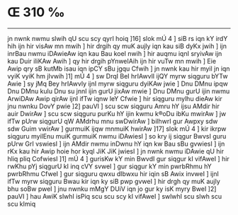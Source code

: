 # Œ 310 ‰
---
jn nwnk nwmu slwih qU scu scy qyrI hoiq ]16] slok mÚ 4 ] siB rs
iqn kY irdY hih ijn hir visAw mn mwih ] hir drgih qy muK aujly iqn
kau siB dyKx jwih ] ijn inrBau nwmu iDAwieAw iqn kau Bau koeI nwih
] hir auqmu iqnI sryivAw ijn kau Duir iliKAw Awih ] qy hir drgih
pYnweIAih ijn hir vuTw mn mwih ] Eie Awip qry sB kutMb isau iqn
ipCY sBu jgqu Cfwih ] jn nwnk kau hir myil jn iqn vyiK vyiK hm
jIvwih ]1] mÚ 4 ] sw DrqI BeI hrIAwvlI ijQY myrw siqguru bYTw Awie
] sy jMq Bey hrIAwvly ijnI myrw siqguru dyiKAw jwie ] Dnu DMnu ipqw Dnu
DMnu kulu Dnu su jnnI ijin gurU jixAw mwie ] Dnu DMnu gurU ijin nwmu
ArwiDAw Awip qirAw ijnI ifTw iqnw leY Cfwie ] hir siqguru mylhu
dieAw kir jnu nwnku DovY pwie ]2] pauVI ] scu scw siqguru Amru hY
ijsu AMdir hir auir DwirAw ] scu scw siqguru purKu hY ijin kwmu k®oDu ibKu
mwirAw ] jw ifTw pUrw siqgurU qW AMdrhu mnu swDwirAw ] bilhwrI gur
Awpxy sdw sdw Guim vwirAw ] gurmuiK ijqw mnmuiK hwirAw ]17] slok
mÚ 4 ] kir ikrpw siqguru myilEnu muiK gurmuiK nwmu iDAwiesI ] so kry
ij siqgur BwvsI guru pUrw GrI vswiesI ] ijn AMdir nwmu inDwnu hY iqn
kw Bau sBu gvwiesI ] ijn rKx kau hir Awip hoie hor kyqI JiK JiK
jwiesI ] jn nwnk nwmu iDAwie qU hir hliq pliq CofwiesI ]1] mÚ 4
] gurisKw kY min BwvdI gur siqgur kI vifAweI ] hir rwKhu pYj siqgurU
kI inq cVY svweI ] gur siqgur kY min pwrbRhmu hY pwrbRhmu CfweI ] gur
siqguru qwxu dIbwxu hir iqin sB Awix invweI ] ijnI ifTw myrw siqguru
Bwau kir iqn ky siB pwp gvweI ] hir drgh qy muK aujly bhu soBw pweI
] jnu nwnku mMgY DUiV iqn jo gur ky isK myry BweI ]2] pauVI ] hau AwiK
slwhI isPiq scu scu scy kI vifAweI ] swlwhI scu slwh scu scu kImiq
####
